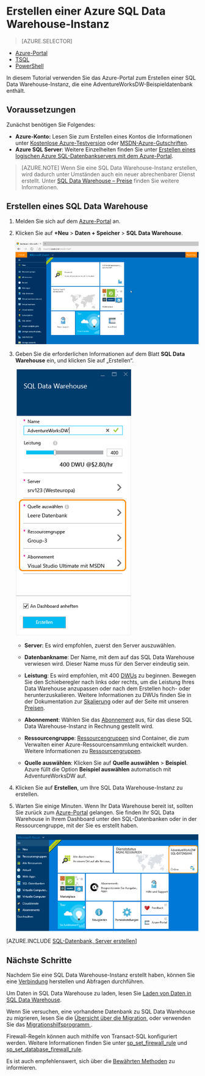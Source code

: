 <properties
   pageTitle="Erstellen eines SQL Data Warehouse im Azure-Portal | Microsoft Azure"
   description="Erfahren Sie, wie Sie eine Azure SQL Data Warehouse-Instanz im Azure-Portal erstellen."
   services="sql-data-warehouse"
   documentationCenter="NA"
   authors="barbkess"
   manager="jhubbard"
   editor=""
   tags="azure-sql-data-warehouse"/>

<tags
   ms.service="sql-data-warehouse"
   ms.devlang="NA"
   ms.topic="get-started-article"
   ms.tgt_pltfrm="NA"
   ms.workload="data-services"
   ms.date="07/23/2016"
   ms.author="barbkess;lodipalm;sonyama"/>

# Erstellen einer Azure SQL Data Warehouse-Instanz

> [AZURE.SELECTOR]
- [Azure-Portal](sql-data-warehouse-get-started-provision.md)
- [TSQL](sql-data-warehouse-get-started-create-database-tsql.md)
- [PowerShell](sql-data-warehouse-get-started-provision-powershell.md)

In diesem Tutorial verwenden Sie das Azure-Portal zum Erstellen einer SQL Data Warehouse-Instanz, die eine AdventureWorksDW-Beispieldatenbank enthält.


## Voraussetzungen

Zunächst benötigen Sie Folgendes:

- **Azure-Konto:** Lesen Sie zum Erstellen eines Kontos die Informationen unter [Kostenlose Azure-Testversion][] oder [MSDN-Azure-Gutschriften][].
- **Azure SQL Server**: Weitere Einzelheiten finden Sie unter [Erstellen eines logischen Azure SQL-Datenbankservers mit dem Azure-Portal][].

> [AZURE.NOTE] Wenn Sie eine SQL Data Warehouse-Instanz erstellen, wird dadurch unter Umständen auch ein neuer abrechenbarer Dienst erstellt. Unter [SQL Data Warehouse – Preise][] finden Sie weitere Informationen.

## Erstellen eines SQL Data Warehouse

1. Melden Sie sich auf dem [Azure-Portal](https://portal.azure.com) an.

2. Klicken Sie auf **+Neu** > **Daten + Speicher** > **SQL Data Warehouse**.

    ![Erstellen](./media/sql-data-warehouse-get-started-provision/create-sample.gif)

3. Geben Sie die erforderlichen Informationen auf dem Blatt **SQL Data Warehouse** ein, und klicken Sie auf „Erstellen“.

    ![Erstellen einer Datenbank](./media/sql-data-warehouse-get-started-provision/create-database.png)

	- **Server**: Es wird empfohlen, zuerst den Server auszuwählen.

	- **Datenbankname**: Der Name, mit dem auf das SQL Data Warehouse verwiesen wird. Dieser Name muss für den Server eindeutig sein.
	
    - **Leistung**: Es wird empfohlen, mit 400 [DWUs][DWU] zu beginnen. Bewegen Sie den Schieberegler nach links oder rechts, um die Leistung Ihres Data Warehouse anzupassen oder nach dem Erstellen hoch- oder herunterzuskalieren. Weitere Informationen zu DWUs finden Sie in der Dokumentation zur [Skalierung](./sql-data-warehouse-manage-compute-overview.md) oder auf der Seite mit unseren [Preisen][SQL Data Warehouse pricing].

    - **Abonnement**: Wählen Sie das [Abonnement] aus, für das diese SQL Data Warehouse-Instanz in Rechnung gestellt wird.

    - **Ressourcengruppe**: [Ressourcengruppen][Resource group] sind Container, die zum Verwalten einer Azure-Ressourcensammlung entwickelt wurden. Weitere Informationen zu [Ressourcengruppen](../resource-group-overview.md).

    - **Quelle auswählen**: Klicken Sie auf **Quelle auswählen** > **Beispiel**. Azure füllt die Option **Beispiel auswählen** automatisch mit AdventureWorksDW auf.

4. Klicken Sie auf **Erstellen**, um Ihre SQL Data Warehouse-Instanz zu erstellen.

5. Warten Sie einige Minuten. Wenn Ihr Data Warehouse bereit ist, sollten Sie zurück zum [Azure-Portal](https://portal.azure.com) gelangen. Sie finden Ihr SQL Data Warehouse in Ihrem Dashboard unter den SQL-Datenbanken oder in der Ressourcengruppe, mit der Sie es erstellt haben.

    ![Portalansicht](./media/sql-data-warehouse-get-started-provision/database-portal-view.png)

[AZURE.INCLUDE [SQL-Datenbank, Server erstellen](../../includes/sql-database-create-new-server-firewall-portal.md)]

## Nächste Schritte

Nachdem Sie eine SQL Data Warehouse-Instanz erstellt haben, können Sie eine [Verbindung](./sql-data-warehouse-connect-overview.md) herstellen und Abfragen durchführen.

Um Daten in SQL Data Warehouse zu laden, lesen Sie [Laden von Daten in SQL Data Warehouse](./sql-data-warehouse-overview-load.md).

Wenn Sie versuchen, eine vorhandene Datenbank zu SQL Data Warehouse zu migrieren, lesen Sie die [Übersicht über die Migration](./sql-data-warehouse-overview-migrate.md), oder verwenden Sie das [Migrationshilfsprogramm ](./sql-data-warehouse-migrate-migration-utility.md).

Firewall-Regeln können auch mithilfe von Transact-SQL konfiguriert werden. Weitere Informationen finden Sie unter [sp\_set\_firewall\_rule][] und [sp\_set\_database\_firewall\_rule][].

Es ist auch empfehlenswert, sich über die [Bewährten Methoden][] zu informieren.

<!--Article references-->
[Erstellen eines logischen Azure SQL-Datenbankservers mit dem Azure-Portal]: ../sql-database/sql-database-get-started.md#create-an-azure-sql-database-logical-server
[Create an Azure SQL Database logical server with PowerShell]: ../sql-database/sql-database-get-started-powershell.md#database-setup-create-a-resource-group-server-and-firewall-rule
[resource groups]: ../resource-group-template-deploy-portal.md
[Bewährten Methoden]: sql-data-warehouse-best-practices.md
[DWU]: sql-data-warehouse-overview-what-is.md#data-warehouse-units
[Abonnement]: ../azure-glossary-cloud-terminology.md#subscription
[resource group]: ../azure-glossary-cloud-terminology.md#resource-group

<!--MSDN references-->
[sp\_set\_firewall\_rule]: https://msdn.microsoft.com/library/dn270017.aspx
[sp\_set\_database\_firewall\_rule]: https://msdn.microsoft.com/library/dn270010.aspx

<!--Other Web references-->
[SQL Data Warehouse pricing]: https://azure.microsoft.com/pricing/details/sql-data-warehouse/
[SQL Data Warehouse – Preise]: https://azure.microsoft.com/pricing/details/sql-data-warehouse/
[Kostenlose Azure-Testversion]: https://azure.microsoft.com/pricing/free-trial/?WT.mc_id=A261C142F
[MSDN-Azure-Gutschriften]: https://azure.microsoft.com/pricing/member-offers/msdn-benefits-details/?WT.mc_id=A261C142F

<!---HONumber=AcomDC_0810_2016-->